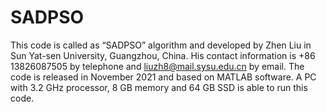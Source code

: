 # SADPSO
This code is called as “SADPSO” algorithm and developed by Zhen Liu in Sun Yat-sen University, Guangzhou, China. His contact information is +86 13826087505 by telephone and liuzh8@mail.sysu.edu.cn by email. The code is released in November 2021 and based on MATLAB software. A PC with 3.2 GHz processor, 8 GB memory and 64 GB SSD is able to run this code.
